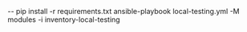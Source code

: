 --
pip install -r requirements.txt
ansible-playbook local-testing.yml -M modules -i inventory-local-testing







